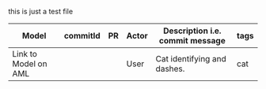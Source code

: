 this is just a test file


| Model         | commitId | PR           |  Actor   | Description i.e. commit message |tags|
| --------------------- | -------- | ------------------------ | ---------- | ----------- |--------|
| Link to Model on AML       |  <COMMIT HASH>        | <PR ID OR LINK>                      | User  | Cat identifying and dashes. | cat |
